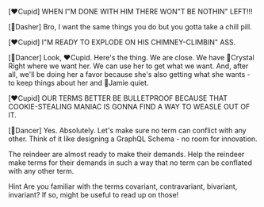 [❤️Cupid] WHEN I"M DONE WITH HIM THERE WON"T BE NOTHIN" LEFT!!!

[💨Dasher] Bro, I want the same things you do but you gotta take a chill pill.

[❤️Cupid] I"M READY TO EXPLODE ON HIS CHIMNEY-CLIMBIN" ASS.

[💃Dancer] Look, ❤️Cupid. Here's the thing. We are close. We have 💋Crystal Right where we want her. We can use her to get what we want. And, after all, we'll be doing her a favor because she's also getting what she wants - to keep things about her and 🪩Jamie quiet.

[❤️Cupid] OUR TERMS BETTER BE BULLETPROOF BECAUSE THAT COOKIE-STEALING MANIAC IS GONNA FIND A WAY TO WEASLE OUT OF IT.

[💃Dancer] Yes. Absolutely. Let's make sure no term can conflict with any other. Think of it like designing a GraphQL Schema - no room for innovation.

The reindeer are almost ready to make their demands. Help the reindeer make terms for their demands in such a way that no term can be conflated with any other term.

Hint
Are you familiar with the terms covariant, contravariant, bivariant, invariant? If so, might be useful to read up on those!
